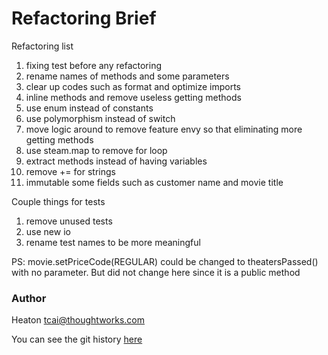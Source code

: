 # Refactoring Brief

Refactoring list

1. fixing test before any refactoring
2. rename names of methods and some parameters
3. clear up codes such as format and optimize imports
4. inline methods and remove useless getting methods
5. use enum instead of constants
6. use polymorphism instead of switch
7. move logic around to remove feature envy so that eliminating more getting methods
8. use steam.map to remove for loop
9. extract methods instead of having variables
10. remove += for strings
11. immutable some fields such as customer name and movie title

Couple things for tests
1. remove unused tests
2. use new io
3. rename test names to be more meaningful

PS: movie.setPriceCode(REGULAR) could be changed to theatersPassed() with no parameter. But did not change here since it is a public method 

### Author 

Heaton
tcai@thoughtworks.com

You can see the git history [here](https://git.thoughtworks.net/tcai/refactoring-6)